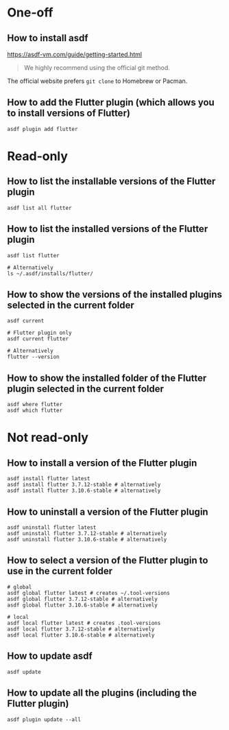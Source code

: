 # One-off
## How to install asdf
https://asdf-vm.com/guide/getting-started.html

> We highly recommend using the official git method.

The official website prefers `git clone` to Homebrew or Pacman.

## How to add the Flutter plugin (which allows you to install versions of Flutter)
```shell
asdf plugin add flutter
```

# Read-only
## How to list the installable versions of the Flutter plugin
```shell
asdf list all flutter
```

## How to list the installed versions of the Flutter plugin
```shell
asdf list flutter

# Alternatively
ls ~/.asdf/installs/flutter/
```

## How to show the versions of the installed plugins selected in the current folder
```shell
asdf current

# Flutter plugin only
asdf current flutter

# Alternatively
flutter --version
```

## How to show the installed folder of the Flutter plugin selected in the current folder
```shell
asdf where flutter
asdf which flutter
```

# Not read-only
## How to install a version of the Flutter plugin
```shell
asdf install flutter latest
asdf install flutter 3.7.12-stable # alternatively
asdf install flutter 3.10.6-stable # alternatively
```

## How to uninstall a version of the Flutter plugin
```shell
asdf uninstall flutter latest
asdf uninstall flutter 3.7.12-stable # alternatively
asdf uninstall flutter 3.10.6-stable # alternatively
```

## How to select a version of the Flutter plugin to use in the current folder
```shell
# global
asdf global flutter latest # creates ~/.tool-versions
asdf global flutter 3.7.12-stable # alternatively
asdf global flutter 3.10.6-stable # alternatively

# local
asdf local flutter latest # creates .tool-versions
asdf local flutter 3.7.12-stable # alternatively
asdf local flutter 3.10.6-stable # alternatively
```

## How to update asdf
```shell
asdf update
```

## How to update all the plugins (including the Flutter plugin)
```shell
asdf plugin update --all
```
